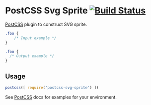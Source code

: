 # PostCSS Svg Sprite [![Build Status][ci-img]][ci]

[PostCSS] plugin to construct SVG sprite.

[PostCSS]: https://github.com/postcss/postcss
[ci-img]:  https://travis-ci.org/jostinsu/postcss-svg-sprite.svg
[ci]:      https://travis-ci.org/jostinsu/postcss-svg-sprite

```css
.foo {
    /* Input example */
}
```

```css
.foo {
  /* Output example */
}
```

## Usage

```js
postcss([ require('postcss-svg-sprite') ])
```

See [PostCSS] docs for examples for your environment.
